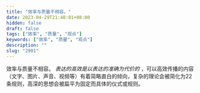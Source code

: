 ```yaml
---
title: "效率与质量不相容。"
date: 2023-04-29T21:48:01+08:00
hidden: false
draft: false
tags: ["效率", "质量", "观点"]
keywords: ["效率", "质量", "观点"]
description: ""
slug: "2901"
---
```


效率与质量不相容。 *表达的高效是以表达的准确为代价的* ，可以高效传播的内容（文字、图片、声音、视频等）有着简略直白的倾向，复杂的理论会被简化为22条规则，高深的思想会被扁平为固定而具体的仪式或规则。